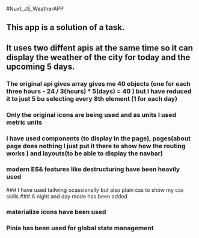 #Nuxt_JS_WeatherAPP
## This app is a solution of a task.
## It uses two diffent apis at the same time so it can display the weather of the city for today and the upcoming 5 days.
### The original api gives array gives me 40 objects (one for each three hours - 24 / 3(hours) * 5(days) = 40 ) but I have reduced it to just 5 bu selecting every 8th element (1 for each day)
### Only the original icons are being used and as units I used metric units 
### I have used components (to display in the page), pages(about page does nothing I just put it there to show how the routing works ) and layouts(to be able to display the navbar)
### modern ES& features like destructuring have been heavily used
### I have used tailwing ocassionally but also plain css to show my css skills
### A night and day mode has been added
### materialize icons have been used
### Pinia has been used for global state management
